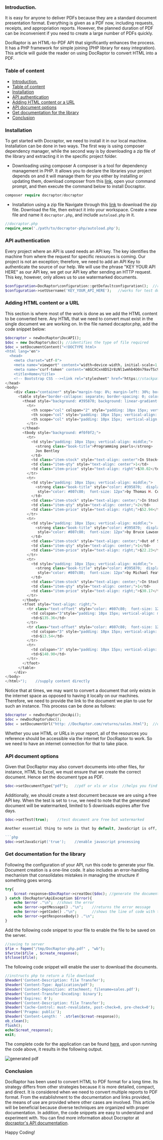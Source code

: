 ### Introduction.
 It is easy for anyone to deliver PDFs because they are a standard document presentation format. Everything is given as a PDF now, including requests, receipts, and appropriation reports. However, the planned duration of PDF can be inconvenient if you need to create a large number of PDFs quickly.
 
 DocRaptor is an HTML-to-PDF API that significantly enhances the process. It has a PHP framework for simple joining (PHP library for easy integration). This article will guide the reader on using DocRaptor to convert HTML into a PDF.

### Table of content
- [Introduction.](#introduction)
- [Table of content](#table-of-content)
- [Installation](#installation)
- [API authentication](#api-authentication)
- [Adding HTML content or a URL](#adding-html-content-or-a-url)
- [API document options](#api-document-options)
- [Get documentation for the library](#get-documentation-for-the-library)
- [Conclusion](#conclusion)
### Installation
To get started with Docraptor, we need to install it in our local machine. Installation can be done in two ways. The first way is using composer dependency manager, while the second way is by downloading a zip file of the library and extracting it in the specific project folder.

- Downloading using composer
A composer is a tool for dependency management in PHP. It allows you to declare the libraries your project depends on and it will manage them for you either by installing or updating them, download composer from this [link](https://getcomposer.org/download/), open your command prompt, and then execute the command below to install Docraptor.
```php
composer require docraptor/docraptor
```
- Installation using a zip file
Navigate through this [link](https://github.com/taves-hub/convert-html-to-pdf-with-docraptor/blob/main/docraptor.rar) to download the zip file. Download the file, then extract it into your workspace. Create a new file and name it `docraptor.php`, and include `autoload.php` in it.
```php
//docraptor.php
require_once('./path/to/docraptor-php/autoload.php');
```
### API authentication
Every project where an API is used needs an API key. The key identifies the machine from where the request for specific resources is coming. Our project is not an exception; therefore, we need to add an API Key to authenticate the source of our help. We will use the phrase "KEY YOUR API HERE" as our API key, we get our API key after sending an HTTP request. This key, however, only allows us to use watermarked documents.
```php
$configuration=DocRaptor\configuration::getDefaultconfiguration();  //requests for API key 
$configuration->setUsername('KEY_YOUR_API_HERE');   //works for test document
``` 
### Adding HTML content or a URL
This section is where most of the work is done as we add the HTML content to be converted here. Any HTML that we need to convert must exist in the single document we are working on. In the file named docaptor.php, add the code snippet below:
```php
$docraptor = newDocRaptor\DocAPI();
$doc = new DocRaptor\doc(); //identifies the type of file required
$doc = setDocumentContent("<!DOCTYPE html>
<html lang="en">
  <head> 
    <meta charset="utf-8">
    <meta name="viewport" content="width=device-width, initial-scale=1, shrink-to-fit=no">
    <meta name="csrf-token" content="m8GCXCxn8DS2r8zNl1wmhb4O0n79avTSc9puuaqd">
    <title>Home</title>
    <!-- Bootstrap CSS --><link rel="stylesheet" href="https://stackpath.bootstrapcdn.com/bootstrap/4.5.0/css/bootstrap.min.css" integrity="sha384-9aIt2nRpC12Uk9gS9baDl411NQApFmC26EwAOH8WgZl5MYYxFfc+NcPb1dKGj7Sk" crossorigin="anonymous">
</head>
<body>
    <div class="container" style="margin-top: 8%; margin-left: 30%; border-color: #1dcf06 ;">
      <table style="border-collapse: separate; border-spacing: 0; color: #4a4a4d;  font: 14px/1.4 "Helvetica Neue", Helvetica, Arial, sans-serif;">
        <thead style="background: #395870; background: linear-gradient(#49708f, #293f50); color: #fff; font-size: 11px; text-transform: uppercase;">
          <tr>
            <th scope="col" colspan="2" style="padding: 10px 15px; vertical-align: middle;">Item</th>
            <th scope="col" style="padding: 10px 15px; vertical-align: middle;">Qty</th>
            <th scope="col" style="padding: 10px 15px;  vertical-align: middle;">Price</th>
          </tr>
        </thead>
        <tbody style="background: #f0f0f2;">
          <tr>
            <td style="padding: 10px 15px; vertical-align: middle;">
              <strong class="book-title">Programming pearls</strong>
              Jon Bentley
            </td>
            <td class="item-stock" style="text-align: center">In Stock</td>
            <td class="item-qty" style="text-align: center">1</td>
            <td class="item-price" style="text-align: right">$30.02</td>
          </tr>
          <tr>
            <td style="padding: 10px 15px; vertical-align: middle;">
              <strong class="book-title" style="color: #395870;  display: block;">Introduction to Algorithms</strong>
               style="color: #807c80;  font-size: 12px">by Thomas H. Cormen, Charles E. Leiserson, Ronald L. Rivest, Clifford Stein
            </td>
            <td class="item-stock" style="text-align: center;">In Stock</td>
            <td class="item-qty" style="text-align: center;">2</td>
            <td class="item-price" style="text-align: right;">$52.94</td>
          </tr>
          <tr>
            <td style="padding: 10px 15px; vertical-align: middle;">
              <strong class="book-title" style="color: #395870;  display: block;">Introducing JAVA</strong>
               style="color: #807c80;  font-size: 12px">by Bruce Lawson &#38; Remy Sharp
            </td>
            <td class="item-stock" style="text-align: center;">Out of Stock</td>
            <td class="item-qty" style="text-align: center;">1</td>
            <td class="item-price" style="text-align: right;">$22.23</td>
          </tr>
          <tr>
            <td style="padding: 10px 15px; vertical-align: middle;">
              <strong class="book-title" style="color: #395870;  display: block;">Working effectively with Legacy Code</strong>
               style="color: #807c80;  font-size: 12px">by Michael Feathers
            </td>
            <td class="item-stock" style="text-align: center;">In Stock</td>
            <td class="item-qty" style="text-align: center;">1</td>
            <td class="item-price" style="text-align: right;">$30.17</td>
          </tr>
        </tbody>
        <tfoot style="text-align: right;">
          <tr class="text-offset" style="color: #807c80;  font-size: 12px">
            <td colspan="3"style="padding: 10px 15px; vertical-align: middle;">Subtotal</td>
            <td>$135.36</td>
          </tr>
          <tr class="text-offset" style="color: #807c80;  font-size: 12px">
            <td colspan="3" style="padding: 10px 15px; vertical-align: middle;">Tax</td>
            <td>$13.54</td>
          </tr>
          <tr>
            <td colspan="3" style="padding: 10px 15px; vertical-align: middle;">Total</td>
            <td>$148.90</td>
          </tr>
        </tfoot>
      </table>
    </div>
</body>
</html>");    //supply content directly 
```
Notice that at times, we may want to convert a document that only exists in the internet space as opposed to having it locally on our machines. Therefore, we need to provide the link to the document we plan to use for such an instance. This process can be done as follows:

```php
$docraptor = newDocRaptor\DocApi();
$doc = newDocRaptor\doc();
$doc = setDocumentUrl("http: //DocRaptor.com/returns/sales.html");  //or use a url
```
Whether you use HTML or URLs in your report, all of the resources you reference should be accessible via the internet for DocRaptor to work. So we need to have an internet connection for that to take place.

### API document options
Given that DocRaptor may also convert documents into other files, for instance, HTML to Excel, we must ensure that we create the correct document. Hence set the document type as PDF.

```php
$doc->setDocumentType("pdf");   //pdf or xls or xlsx  //helps you find the document later
```
Additionally, we should create a test document because we are using a free API key. When the test is set to `true`, we need to note that the generated document will be watermarked, limited to 5 downloads expires after five days.

```php
$doc->setTest(true);    //test document are free but watermarked

Another essential thing to note is that by default, JavaScript is off, but you need to enable it to enhance speed during the document creation process.

```php
$doc->setJavaScript('true');    //enable javascript processing 
```
### Get documentation for the library
Following the configuration of your API, run this code to generate your file. Document creation is a one-line code. It also includes an error-handling mechanism that consolidates mistakes in managing the structure if something goes wrong.
```php
try{
    $creat-response=$DocRaptor->creatDoc($doc); //generate the document
} catch (DocRaptor\ApiException $Error){
    echo $error ."\n";  //shows the error
    echo $error->getMessage() ."\n";    //returns the error message
    echo $error->getCode() ."\n";       //shows the line of code with the error
    echo $error->getResponseBody() ."\n";
}
```

Add the following code snippet to your file to enable the file to be saved on the server.

```php
//saving to server
$fie = fopen("/tmp/DocRaptor-php.pdf" , "wb");
$fwrite($file , $create_response);
$fclose($file);
```
The following code snippet will enable the user to download the documents.
```php
//instructs php to return a file download 
$header('Content-Description: file Transfer');
$header('Content-Type: Application/pdf');
$header('Content-Deposition: attachment; filename=sales.pdf');
$header('Content-Transfer-Encoding: binary');
$header('Expires: 0');
$header('Content-Description: file Transfer');
$header('Cache-Control: must-revalidate, post-check=0, pre-check=0');
$header('Pragma: public');
$header('Content-Length: ' .strlen($creat-response));
ob_clean();
flush();
echo($creat_response);
exit;
```
The complete code for the application can be found [here](https://github.com/taves-hub/convert-html-to-pdf-with-docraptor), and upon running the code above, it results in the following output.

![generated pdf](/engineering-education/convert-html-to-pdf-with-docraptor/converted-pdf-with-docraptor.png)

### Conclusion
DocRaptor has been used to convert HTML to PDF format for a long time. Its strategy differs from other strategies because it is more detailed, compact, and direct. It is considered when we need to convert multiple reports to PDF format. From the establishment to the documentation and links provided, the means of use are provided where other cases are involved.
This article will be beneficial because diverse techniques are organized with proper documentation. In addition, the code snippets are easy to understand and experiment with. You can find more information about Docraptor at [docraptor's API documentation](https://github.com/DocRaptor/docraptor-php).

Happy Coding!